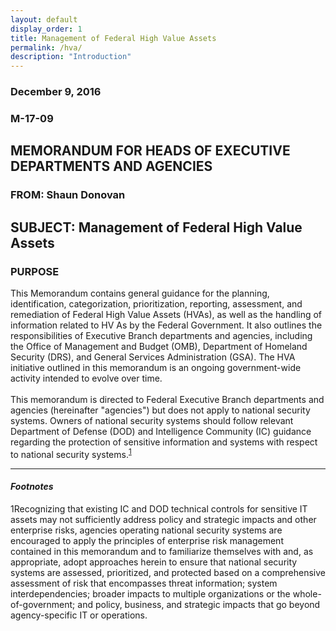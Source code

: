 ```yaml
---
layout: default
display_order: 1
title: Management of Federal High Value Assets 
permalink: /hva/
description: "Introduction"
---
```



### December 9, 2016 

### M-17-09

## MEMORANDUM FOR HEADS OF EXECUTIVE DEPARTMENTS AND AGENCIES

### FROM: Shaun Donovan

## SUBJECT: Management of Federal High Value Assets 


### __PURPOSE__

This Memorandum contains general guidance for the planning, identification, categorization, prioritization, reporting, assessment, and remediation of Federal High Value Assets (HVAs), as well as the handling of information related to HV As by the Federal Government. It also outlines the responsibilities of Executive Branch departments and agencies, including the Office of Management and Budget (OMB), Department of Homeland Security (DRS), and General Services Administration (GSA). The HVA initiative outlined in this memorandum is an ongoing government-wide activity intended to evolve over time.
<br>
<br>
This memorandum is directed to Federal Executive Branch departments and agencies (hereinafter "agencies") but does not apply to national security systems. Owners of national security systems should follow relevant Department of Defense (DOD) and Intelligence Community (IC) guidance regarding the protection of sensitive information and systems with respect to national security systems.<sup>[1](#1)</sup>

***

#### *Footnotes*

<a name="1">1</a>Recognizing that existing IC and DOD technical controls for sensitive IT assets may not sufficiently address policy and strategic impacts and other enterprise risks, agencies operating national security systems are encouraged to apply the principles of enterprise risk management contained in this memorandum and to familiarize themselves with and, as appropriate, adopt approaches herein to ensure that national security systems are assessed, prioritized, and protected based on a comprehensive assessment of risk that encompasses threat information; system interdependencies; broader impacts to multiple organizations or the whole-of-government; and policy, business, and strategic impacts that go beyond agency-specific IT or operations. 